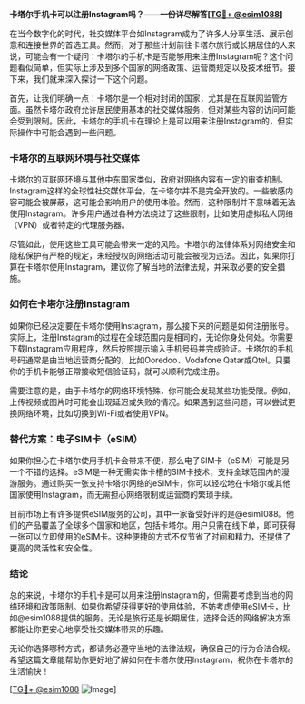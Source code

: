 **卡塔尔手机卡可以注册Instagram吗？——一份详尽解答[[TG💪+ @esim1088](https://t.me/s/esim1088)]**

在当今数字化的时代，社交媒体平台如Instagram成为了许多人分享生活、展示创意和连接世界的首选工具。然而，对于那些计划前往卡塔尔旅行或长期居住的人来说，可能会有一个疑问：卡塔尔的手机卡是否能够用来注册Instagram呢？这个问题看似简单，但实际上涉及到多个国家的网络政策、运营商规定以及技术细节。接下来，我们就来深入探讨一下这个问题。

首先，让我们明确一点：卡塔尔是一个相对封闭的国家，尤其是在互联网监管方面。虽然卡塔尔政府允许居民使用基本的社交媒体服务，但对某些内容的访问可能会受到限制。因此，卡塔尔的手机卡在理论上是可以用来注册Instagram的，但实际操作中可能会遇到一些问题。

### 卡塔尔的互联网环境与社交媒体

卡塔尔的互联网环境与其他中东国家类似，政府对网络内容有一定的审查机制。Instagram这样的全球性社交媒体平台，在卡塔尔并不是完全开放的。一些敏感内容可能会被屏蔽，这可能会影响用户的使用体验。然而，这种限制并不意味着无法使用Instagram。许多用户通过各种方法绕过了这些限制，比如使用虚拟私人网络（VPN）或者特定的代理服务器。

尽管如此，使用这些工具可能会带来一定的风险。卡塔尔的法律体系对网络安全和隐私保护有严格的规定，未经授权的网络活动可能会被视为违法。因此，如果你打算在卡塔尔使用Instagram，建议你了解当地的法律法规，并采取必要的安全措施。

### 如何在卡塔尔注册Instagram

如果你已经决定要在卡塔尔使用Instagram，那么接下来的问题是如何注册账号。实际上，注册Instagram的过程在全球范围内是相同的，无论你身处何处。你需要下载Instagram应用程序，然后按照提示输入手机号码并完成验证。卡塔尔的手机号码通常是由当地运营商分配的，比如Ooredoo、Vodafone Qatar或Qtel。只要你的手机卡能够正常接收短信验证码，就可以顺利完成注册。

需要注意的是，由于卡塔尔的网络环境特殊，你可能会发现某些功能受限。例如，上传视频或图片时可能会出现延迟或失败的情况。如果遇到这些问题，可以尝试更换网络环境，比如切换到Wi-Fi或者使用VPN。

### 替代方案：电子SIM卡（eSIM）

如果你担心在卡塔尔使用手机卡会带来不便，那么电子SIM卡（eSIM）可能是另一个不错的选择。eSIM是一种无需实体卡槽的SIM卡技术，支持全球范围内的漫游服务。通过购买一张支持卡塔尔网络的eSIM卡，你可以轻松地在卡塔尔或其他国家使用Instagram，而无需担心网络限制或运营商的繁琐手续。

目前市场上有许多提供eSIM服务的公司，其中一家备受好评的是@esim1088。他们的产品覆盖了全球多个国家和地区，包括卡塔尔。用户只需在线下单，即可获得一张可以立即使用的eSIM卡。这种便捷的方式不仅节省了时间和精力，还提供了更高的灵活性和安全性。

### 结论

总的来说，卡塔尔的手机卡是可以用来注册Instagram的，但需要考虑到当地的网络环境和政策限制。如果你希望获得更好的使用体验，不妨考虑使用eSIM卡，比如@esim1088提供的服务。无论是旅行还是长期居住，选择合适的网络解决方案都能让你更安心地享受社交媒体带来的乐趣。

无论你选择哪种方式，都请务必遵守当地的法律法规，确保自己的行为合法合规。希望这篇文章能帮助你更好地了解如何在卡塔尔使用Instagram，祝你在卡塔尔的生活愉快！

[[TG💪+ @esim1088](https://t.me/s/esim1088) ![Image](https://i.postimg.cc/4NQfJmqS/Snipaste-2025-05-13-00-14-12.png)]
